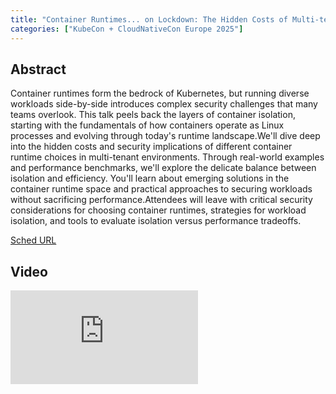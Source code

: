 ```yaml
---
title: "Container Runtimes... on Lockdown: The Hidden Costs of Multi-tenant Workloads - Lewis Denham-Parry, Edera & Caleb Woodbine, ii.nz"
categories: ["KubeCon + CloudNativeCon Europe 2025"]
---
```


## Abstract

Container runtimes form the bedrock of Kubernetes, but running diverse workloads side-by-side introduces complex security challenges that many teams overlook. This talk peels back the layers of container isolation, starting with the fundamentals of how containers operate as Linux processes and evolving through today's runtime landscape.We'll dive deep into the hidden costs and security implications of different container runtime choices in multi-tenant environments. Through real-world examples and performance benchmarks, we'll explore the delicate balance between isolation and efficiency. You'll learn about emerging solutions in the container runtime space and practical approaches to securing workloads without sacrificing performance.Attendees will leave with critical security considerations for choosing container runtimes, strategies for workload isolation, and tools to evaluate isolation versus performance tradeoffs.

[Sched URL](https://kccnceu2025.sched.com/event/29328ce05a4c6fa8f23fa8789c77c558)

## Video

<iframe src="https://www.youtube.com/embed/I9t7qfOjgbo" frameborder="0" allow="accelerometer; autoplay; encrypted-media; gyroscope; picture-in-picture" allowfullscreen></iframe>
